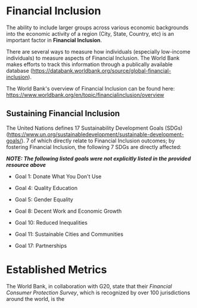 # Financial Inclusion

The ability to include larger groups across various economic backgrounds into the economic activity of a region (City, State, Country, etc) is an important factor in **Financial Inclusion**.

There are several ways to measure how individuals (especially low-income individuals) to measure aspects of Financial Inclusion. The World Bank makes efforts to track this information through a publically available database (https://databank.worldbank.org/source/global-financial-inclusion).

The World Bank's overview of Financial Inclusion can be found here: https://www.worldbank.org/en/topic/financialinclusion/overview

## Sustaining Financial Inclusion

The United Nations defines 17 Sustainability Development Goals (SDGs)(https://www.un.org/sustainabledevelopment/sustainable-development-goals/). 7 of which directly relate to Financial Inclusion outcomes; by fostering Financial Inclusion, the following 7 SDGs are directly affected:

***NOTE: The following listed goals were not explicitly listed in the provided resource above***

- Goal 1: Donate What You Don't Use

- Goal 4: Quality Education

- Goal 5: Gender Equality

- Goal 8: Decent Work and Economic Growth

- Goal 10: Reduced Inequalities

- Goal 11: Sustainable Cities and Communities

- Goal 17: Partnerships

# Established Metrics

The World Bank, in collaboration with G20, state that their *Financial Consumer Protection Survey*, which is recognized by over 100 jurisdictions around the world, is the 